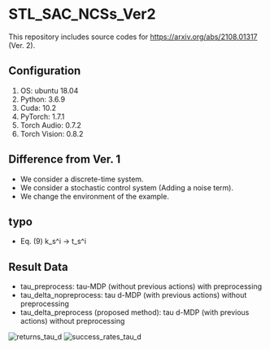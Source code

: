 # STL_SAC_NCSs_Ver2

This repository includes source codes for https://arxiv.org/abs/2108.01317 (Ver. 2). 

## Configuration
1. OS: ubuntu 18.04
2. Python: 3.6.9
3. Cuda: 10.2
4. PyTorch: 1.7.1
5. Torch Audio: 0.7.2
6. Torch Vision: 0.8.2

## Difference from Ver. 1
- We consider a discrete-time system.
- We consider a stochastic control system (Adding a noise term).
- We change the environment of the example.

## typo
- Eq. (9) k_s^i -> t_s^i

## Result Data
- tau_preprocess: tau-MDP (without previous actions) with preprocessing
- tau_delta_nopreprocess: tau d-MDP (with previous actions) without preprocessing
- tau_delta_preprocess (proposed method): tau d-MDP (with previous actions) without preprocessing

![returns_tau_d](https://user-images.githubusercontent.com/68591842/156919395-1cb3df9c-d8d5-4188-a1f4-85da6dab6f6e.png)
![success_rates_tau_d](https://user-images.githubusercontent.com/68591842/156919433-1f7e21ed-6ebe-4a2b-a684-f6e653ca256e.png)
